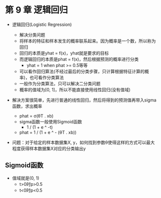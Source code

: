 # 第 9 章 逻辑回归

- 逻辑回归(Logistic Regression)
  - 解决分类问题
  - 将样本的特征和样本发生的概率联系起来。因为概率是一个数，所以称为回归
  - 回归的本质是yhat = f(x)，yhat就是要求的目标
  - 而逻辑回归的本质是phat = f(x)，然后根据预测的概率进行分类
    - yhat = 1 when phat >= 0.5等等
  - 可以看作回归算法(不经过最后的分类步骤，只计算根据特征计算的概率)，也可看作分类算法
  - 一般作为分类算法，只可以解决二分类问题
  - 概率的值域为[0, 1]，所以不能直接使用线性回归(没有值域)

- 解决方案很简单，先进行普通的线性回归，然后将得到的预测值再带入sigma函数，求出概率
  - phat = σ(θT . xb)
  - sigma函数一般使用Sigmoid函数
    - 1 / (1 + e ^ -t)
  - phat = 1 / (1 + e ^ - (θT . xb))
  
- 问题：对于给定的样本数据集X, y，如何找到参数θ使得这样的方式可以最大程度获得样本数据集X对应的分类输出y

## Sigmoid函数

- 值域就是(0, 1)
  - t>0时p>0.5
  - t<0时p<0.5

